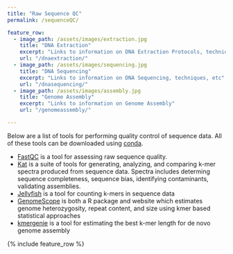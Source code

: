 ```yaml
---
title: "Raw Sequence QC"
permalink: /sequenceQC/

feature_row:
  - image_path: /assets/images/extraction.jpg
    title: "DNA Extraction"
    excerpt: "Links to information on DNA Extraction Protocols, techniques, etc"
    url: "/dnaextraction/"
  - image_path: /assets/images/sequencing.jpg
    title: "DNA Sequencing"
    excerpt: "Links to information on DNA Sequencing, techniques, etc"
    url: "/dnasequencing/"
  - image_path: /assets/images/assembly.jpg
    title: "Genome Assembly"
    excerpt: "Links to information on Genome Assembly"
    url: "/genomeassembly/"

---
```



Below are a list of tools for performing quality control of sequence data. All of these tools can be downloaded using [conda](https://docs.conda.io/en/latest/). 

* [FastQC](https://www.bioinformatics.babraham.ac.uk/projects/fastqc/) is a tool for assessing raw sequence quality.
* [Kat](https://www.earlham.ac.uk/kat-tools) is a suite of tools for generating, analyzing, and comparing k-mer spectra produced from sequence data. Spectra includes determing sequence completeness, sequence bias, identifying contaminants, validating assemblies. 
* [Jellyfish](https://www.cbcb.umd.edu/software/jellyfish/) is a tool for counting k-mers in sequence data
* [GenomeScope](http://qb.cshl.edu/genomescope/) is both a R package and website which estimates genome heterozygosity, repeat content, and size using kmer based statistical approaches
* [kmergenie](http://kmergenie.bx.psu.edu/) is a tool for estimating the best k-mer length for de novo genome assembly



{% include feature_row %}

